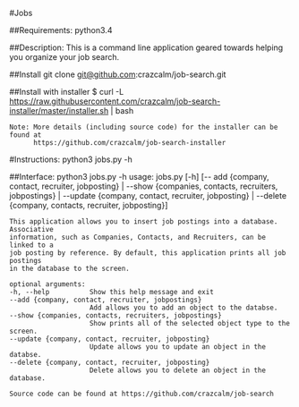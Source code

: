 #Jobs

##Requirements:
	python3.4

##Description:
	This is a command line application geared towards helping you organize your
    job search.

##Install
	git clone git@github.com:crazcalm/job-search.git
    
##Install with installer
	$ curl -L https://raw.githubusercontent.com/crazcalm/job-search-installer/master/installer.sh | bash
    
    Note: More details (including source code) for the installer can be found at
          https://github.com/crazcalm/job-search-installer


#Instructions:
	python3 jobs.py -h

##Interface:
	python3 jobs.py -h
    usage: jobs.py [-h]
    			   [-- add {company, contact, recruiter, jobposting} |
                   --show {companies, contacts, recruiters, jobpostings} |
                   --update {company, contact, recruiter, jobposting} |
                   --delete {company, contacts, recruiter, jobposting}]

	This application allows you to insert job postings into a database. Associative
    information, such as Companies, Contacts, and Recruiters, can be linked to a
    job posting by reference. By default, this application prints all job postings
    in the database to the screen.

    optional arguments:
    -h, --help			Show this help message and exit
    --add {company, contact, recruiter, jobpostings}
    					Add allows you to add an object to the databse.
	--show {companies, contacts, recruiters, jobpostings}
    					Show prints all of the selected object type to the screen.
	--update {company, contact, recruiter, jobposting}
    					Update allows you to update an object in the databse.
	--delete {company, contact, recruiter, jobposting}
    					Delete allows you to delete an object in the database.

	Source code can be found at https://github.com/crazcalm/job-search